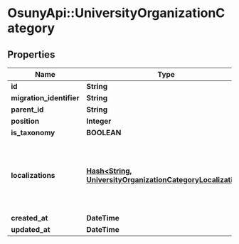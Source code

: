 # OsunyApi::UniversityOrganizationCategory

## Properties
Name | Type | Description | Notes
------------ | ------------- | ------------- | -------------
**id** | **String** |  | [optional] 
**migration_identifier** | **String** |  | [optional] 
**parent_id** | **String** |  | [optional] 
**position** | **Integer** |  | [optional] 
**is_taxonomy** | **BOOLEAN** |  | [optional] 
**localizations** | [**Hash&lt;String, UniversityOrganizationCategoryLocalization&gt;**](UniversityOrganizationCategoryLocalization.md) | Localizations of the category. The key is the language&#x27;s ISO 639-1 code. | [optional] 
**created_at** | **DateTime** |  | [optional] 
**updated_at** | **DateTime** |  | [optional] 

